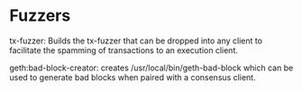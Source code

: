# Fuzzers

tx-fuzzer:
    Builds the tx-fuzzer that can be dropped into any client to facilitate the spamming of transactions to an execution client.

geth:bad-block-creator:
    creates /usr/local/bin/geth-bad-block which can be used to generate bad blocks when paired with a consensus client.
